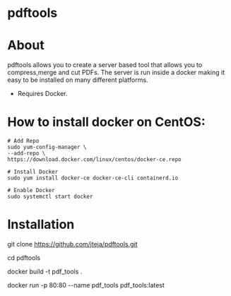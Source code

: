 # pdftools



# About
pdftools allows you to create a server based tool that allows you to compress,merge and cut PDFs. The server is run inside a docker making it easy to be installed on many different platforms.



- Requires Docker.

# How to install docker on CentOS:

    # Add Repo
    sudo yum-config-manager \
    --add-repo \
    https://download.docker.com/linux/centos/docker-ce.repo
    
    # Install Docker
    sudo yum install docker-ce docker-ce-cli containerd.io
    
    # Enable Docker
    sudo systemctl start docker



# Installation

git clone https://github.com/jteja/pdftools.git

cd pdftools

docker build -t pdf_tools .

docker run -p 80:80 --name pdf_tools pdf_tools:latest
